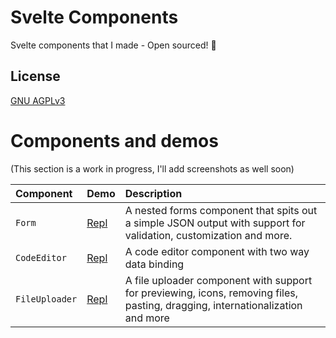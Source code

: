 # Svelte Components
Svelte components that I made - Open sourced! :tada:

## License

[GNU AGPLv3](https://choosealicense.com/licenses/agpl-3.0/)

# Components and demos

(This section is a work in progress, I'll add screenshots as well soon)

| Component | Demo     | Description                |
| :-------- | :------- | :------------------------- |
| `Form` | [Repl](https://is.gd/JiKrai) | A nested forms component that spits out a simple JSON output with support for validation, customization and more. |
| `CodeEditor` | [Repl](https://is.gd/EAAqYO) | A code editor component with two way data binding |
| `FileUploader` | [Repl](https://is.gd/B3X9EA) | A file uploader component with support for previewing, icons, removing files, pasting, dragging, internationalization and more |
